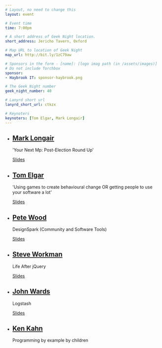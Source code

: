 ```yaml
---
# Layout, no need to change this
layout: event

# Event time
time: 7:00pm

# A short address of Geek Night location. 
short_address: Jericho Tavern, Oxford

# Map URL to location of Geek Night
map_url: http://bit.ly/1zC79aw

# Sponsors in the form - [name]: [logo imag path (in /assets/images)]
# Do not include Torchbox
sponsor:
- Haybrook IT: sponsor-haybrook.png

# The Geek Night number
geek_night_number: 40

# Lanyrd short url
lanyrd_short_url: ctkzx

# Keynoters
keynoters: [Tom Elgar, Mark Longair]
---
```


<ul class="keynotes">
    <li itemprop="performer" itemscope="itemscope" itemtype="http://schema.org/Person">
        <a href="http://yournextmp.com"><h2 itemprop="name">Mark Longair</h2></a>
        <p>'Your Next Mp: Post-Election Round Up'</p>
        <div class="downloads">
            <a href="http://media.ogn.s3.amazonaws.com/ogn40/yournextmp.pdf">Slides</a>
        </div>
    </li>
    <li itemprop="performer" itemscope="itemscope" itemtype="http://schema.org/Person">
        <a href="http://passle.net"><h2 itemprop="name">Tom Elgar</h2></a>
        <p>'Using games to create behavioural change OR getting people to use your software a lot'</p>
        <div class="downloads">
            <a href="http://media.ogn.s3.amazonaws.com/ogn40/geek3.pptx">Slides</a>
        </div>
    </li>

</ul>

<ul class="microslots">
    <li itemprop="performer" itemscope="itemscope" itemtype="http://schema.org/Person">
        <a href="http://www.rs-online.com/designspark/electronics/eng/blog/hack-superman-launch-day" itemprop="url"><h2 itemprop="name">Pete Wood</h2></a>
        <p>DesignSpark (Community and Software Tools)</p>
        <div class="downloads">
            <a href="http://media.ogn.s3.amazonaws.com/ogn40/DesignSpark.pptx">Slides</a>
        </div>
    </li>
    <li itemprop="performer" itemscope="itemscope" itemtype="http://schema.org/Person">
        <a href="http://www.steveworkman.com" itemprop="url"><h2 itemprop="name">Steve Workman</h2></a>
        <p>Life After jQuery</p>
        <div class="downloads">
            <a href="http://media.ogn.s3.amazonaws.com/ogn40/LifeAfterjQuery.pptx">Slides</a>
        </div>
    </li>
    <li itemprop="performer" itemscope="itemscope" itemtype="http://schema.org/Person">
        <a href="http://tripadvisor.co.uk" itemprop="url"><h2 itemprop="name">John Wards</h2></a>
        <p>Logstash</p>
        <div class="downloads">
            <a href="http://media.ogn.s3.amazonaws.com/ogn40/Logstash.pdf">Slides</a>
        </div>
    </li>
    <li itemprop="performer" itemscope="itemscope" itemtype="http://schema.org/Person">
        <a href="https://github.com/ToonTalk/ToonTalk/wiki" itemprop="url"><h2 itemprop="name">Ken Kahn</h2></a>
        <p>Programming by example by children</p>
    </li>
</ul>


